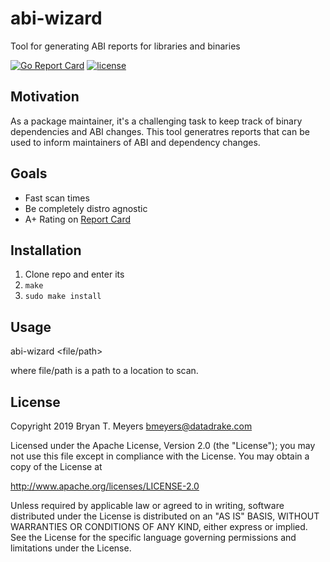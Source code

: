 # abi-wizard
Tool for generating ABI reports for libraries and binaries

[![Go Report Card](https://goreportcard.com/badge/github.com/DataDrake/abi-wizard)](https://goreportcard.com/report/github.com/DataDrake/abi-wizard) [![license](https://img.shields.io/github/license/DataDrake/abi-wizard.svg)]() 

## Motivation

As a package maintainer, it's a challenging task to keep track of binary dependencies and ABI changes. This tool generatres reports that can be used to inform maintainers of ABI and dependency changes.

## Goals
 * Fast scan times
 * Be completely distro agnostic
 * A+ Rating on [Report Card](https://goreportcard.com/report/github.com/DataDrake/abi-wizard)
 
## Installation

1. Clone repo and enter its
2. `make`
3. `sudo make install`

## Usage

abi-wizard <file/path>

where file/path is a path to a location to scan.

## License
 
Copyright 2019 Bryan T. Meyers <bmeyers@datadrake.com>
 
Licensed under the Apache License, Version 2.0 (the "License");
you may not use this file except in compliance with the License.
You may obtain a copy of the License at
 
http://www.apache.org/licenses/LICENSE-2.0
 
Unless required by applicable law or agreed to in writing, software
distributed under the License is distributed on an "AS IS" BASIS,
WITHOUT WARRANTIES OR CONDITIONS OF ANY KIND, either express or implied.
See the License for the specific language governing permissions and
limitations under the License.
 

